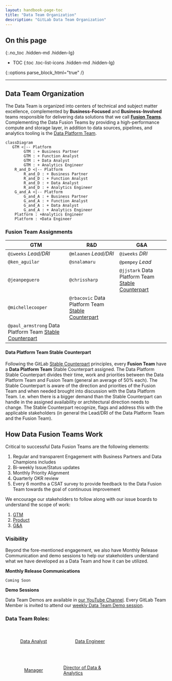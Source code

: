 ```yaml
---
layout: handbook-page-toc
title: "Data Team Organization"
description: "GitLab Data Team Organization"
---
```


## On this page
{:.no_toc .hidden-md .hidden-lg}

- TOC
{:toc .toc-list-icons .hidden-md .hidden-lg}

{::options parse_block_html="true" /}

---

## Data Team Organization

The Data Team is organized into centers of technical and subject matter excellence, complemented by __Business-Focused__ and __Business-Involved__ teams responsible for delivering data solutions that we call [**Fusion Teams**](/handbook/business-technology/data-team/#data-fusion-teams). Complementing the Data Fusion Teams by providing a high-performance compute and storage layer, in addition to data sources, pipelines, and analytics tooling is the [Data Platform Team](https://about.gitlab.com/handbook/business-technology/data-team/#the-data-platform-team).

```mermaid
classDiagram
   GTM <|-- Platform
        GTM : + Business Partner
        GTM : + Function Analyst
        GTM : + Data Analyst
        GTM : + Analytics Engineer
    R_and_D <|-- Platform
        R_and_D : + Business Partner
        R_and_D : + Function Analyst
        R_and_D : + Data Analyst
        R_and_D : + Analytics Engineer
    G_and_A <|-- Platform
        G_and_A : + Business Partner
        G_and_A : + Function Analyst
        G_and_A : + Data Analyst
        G_and_A : + Analytics Engineer
    Platform : +Analytics Engineer
    Platform : +Data Engineer
  ```

### Fusion Team Assignments

| **GTM** | **R&D** | **G&A** |
| ----- | ----- | ----- |
| `@iweeks` _Lead/DRI_ | `@mlaanen` _Lead/DRI_  | `@iweeks` _DRI_                 | 
| `@ken_aguilar`       | `@snalamaru`           | `@pempey` _Lead_                |
| `@jeanpeguero`       | `@chrissharp`          | `@jjstark` Data Platform Team [Stable Counterpart](https://about.gitlab.com/handbook/leadership/#stable-counterparts)  |
| `@michellecooper`    | `@rbacovic` Data Platform Team [Stable Counterpart](https://about.gitlab.com/handbook/leadership/#stable-counterparts)  |                                 |
| `@paul_armstrong` Data Platform Team [Stable Counterpart](https://about.gitlab.com/handbook/leadership/#stable-counterparts) | | |  

#### Data Platform Team Stable Counterpart

Following the GitLab [Stable Counterpart](https://about.gitlab.com/handbook/leadership/#stable-counterparts) principles, every **Fusion Team** have a **Data Platform Team** Stable Counterpart assigned. The Data Platform Stable Counterpart divides their time, work and priorities between the Data Platform Team and Fusion Team (general an average of 50% each). The Stable Counterpart is aware of the direction and priorities of the Fusion Team and when needed brought into discussion with the Data Platform Team. I.e. when there is a bigger demand than the Stable Counterpart can handle in the assigned availability or architectural direction needs to change. The Stable Counterpart recognize, flags and address this with the applicable stakeholders (in general the Lead/DRI of the Data Platform Team and the Fusion Team). 
						
## How Data Fusion Teams Work

Critical to successful Data Fusion Teams are the following elements:

1. Regular and transparent Engagement with Business Partners and Data Champions includes
1. Bi-weekly Issue/Status updates
1. Monthly Priority Alignment
1. Quarterly OKR review
1. Every 6 months a CSAT survey to provide feedback to the Data Fusion Team towards the goal of continuous improvement

We encourage our stakeholders to follow along with our issue boards to understand the scope of work:

1. [GTM](https://gitlab.com/gitlab-data/analytics/-/boards/1912663?&label_name[]=ft%3Al2c)
2. [Product](https://gitlab.com/groups/gitlab-data/-/boards/1912130?label_name[]=ft%3Ar2a)
3. [G&A](https://gitlab.com/groups/gitlab-data/-/boards/1435002?&label_name[]=People) 

<!-- need to update boards potentially based on new label names -->

### Visibility

Beyond the fore-mentioned engagement, we also have Monthly Release Communication and demo sessions to help our stakeholders understand what we have developed as a Data Team and how it can be utilized.

**Monthly Release Communications**
<!-- (need to add issues with monthly release information or slide deck from OKRs -->
`Coming Soon`

**Demo Sessions**

Data Team Demos are available in [our YouTube Channel](https://www.youtube.com/playlist?list=PL05JrBw4t0KrRVTZY33WEHv8SjlA_-keI). Every GitLab Team Member is invited to attend our [weekly Data Team Demo session](https://calendar.google.com/event?action=TEMPLATE&tmeid=Z2Zibm5rbWZvamptajYwOGs4dWI2ODk0c2tfMjAyMTAzMDRUMTYwMDAwWiBnaXRsYWIuY29tX2Q3ZGw0NTdmcnI4cDU4cG4zazYzZWJ1bzhvQGc&tmsrc=gitlab.com_d7dl457frr8p58pn3k63ebuo8o%40group.calendar.google.com&scp=ALL).

### Data Team Roles:

<div class="flex-row" markdown="0" style="height:80px">
  <a href="https://about.gitlab.com/job-families/finance/data-analyst/" class="btn btn-purple" style="width:33%;height:100%;margin:5px;float:left;display:flex;justify-content:center;align-items:center;">Data Analyst</a>
  <a href="https://about.gitlab.com/job-families/finance/data-engineer/" class="btn btn-purple" style="width:33%;height:100%;margin:5px;float:left;display:flex;justify-content:center;align-items:center;">Data Engineer</a>
  <a href="https://about.gitlab.com/job-families/finance/manager-data" class="btn btn-purple" style="width:33%;height:100%;margin:5px;float:left;display:flex;justify-content:center;align-items:center;">Manager</a>
  <a href="https://about.gitlab.com/job-families/finance/dir-data-and-analytics" class="btn btn-purple" style="width:33%;height:100%;margin:5px;float:left;display:flex;justify-content:center;align-items:center;">Director of Data & Analytics</a>
</div>
